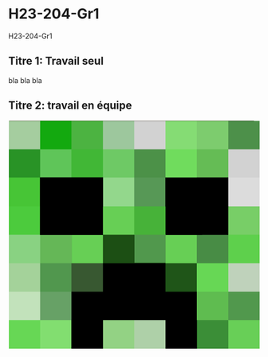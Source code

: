 # H23-204-Gr1
H23-204-Gr1
## Titre 1: Travail seul
bla bla bla

## Titre 2: travail en équipe
<img src="./10816358.png" alt="Girl in a jacket">

